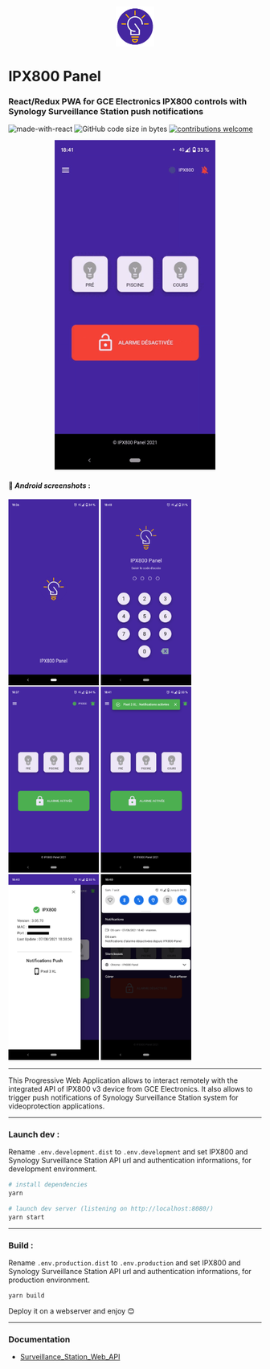 <p align="center">
    <img src="src/assets/favicon.png" height="80">
</p>

# IPX800 Panel
### React/Redux PWA for GCE Electronics IPX800 controls with Synology Surveillance Station push notifications

![made-with-react](https://img.shields.io/badge/Made_with-React_/Redux-orange?style=flat)  ![GitHub code size in bytes](https://img.shields.io/github/languages/code-size/olivier-go/ipx800-react-pwa)  [![contributions welcome](https://img.shields.io/badge/contributions-welcome-brightgreen.svg?style=flat)](https://github.com/dwyl/esta/issues)


<p align="center">
    <img src="screenshots/screen-20210807-184215.gif" width="320"> 
</p>

#### :iphone: *Android screenshots* :
<p>
    <img src="screenshots/Screenshot_20210807-183629.png" width="180"> <img src="screenshots/Screenshot_20210807-184817.png" width="180"> <img src="screenshots/Screenshot_20210807-183701.png" width="180"> <img src="screenshots/Screenshot_20210807-184110.png" width="180"> <img src="screenshots/Screenshot_20210807-184024.png" width="180"> <img src="screenshots/Screenshot_20210807-184054.png" width="180">
</p>

***

This Progressive Web Application allows to interact remotely with the integrated API of IPX800 v3 device from GCE Electronics.
It also allows to trigger push notifications of Synology Surveillance Station system for videoprotection applications.

***

### Launch dev :

Rename `.env.development.dist` to `.env.development` and set IPX800 and Synology Surveillance Station API url and authentication informations, for development environment.

```sh
# install dependencies
yarn
```
```sh
# launch dev server (listening on http://localhost:8080/)
yarn start
```

***

### Build :

Rename `.env.production.dist` to `.env.production` and set IPX800 and Synology Surveillance Station API url and authentication informations, for production environment.

```sh
yarn build
```

Deploy it on a webserver and enjoy :blush:

***

### Documentation
 - [Surveillance_Station_Web_API](docs/Surveillance_Station_Web_API.pdf)
